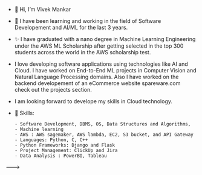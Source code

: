 - 👋 Hi, I’m Vivek Mankar 
- 👀 I have been learning and working in the field of Software Developement and AI/ML for the last 3 years.
- ✨  I have graduated with a nano degree in Machine Learning Engineering under the AWS ML Scholarship after getting selected in the top 300 students across the world in the AWS scholarship test. 
- I love developing software applications using technologies like AI and Cloud. I have worked on End-to-End ML projects in Computer Vision and Natural Language Processing domains. Also I have worked on the backend developement of an eCommerce website spareware.com check out the projects section.
- I am looking forward to develope my skills in Cloud technology. 

- 🌱 Skills: 

      - Software Development, DBMS, OS, Data Structures and Algorithms, 
      - Machine learning
      - AWS : AWS sagemaker, AWS lambda, EC2, S3 bucket, and API Gateway
      - Languages: Python, C, C++
      - Python Frameworks: Django and Flask
      - Project Management: ClickUp and Jira
      - Data Analysis : PowerBI, Tableau
      
---> 
<!---
Vivek1258/Vivek1258 is a ✨ special ✨ repository because its `README.md` (this file) appears on your GitHub profile.
You can click the Preview link to take a look at your changes.
--->
